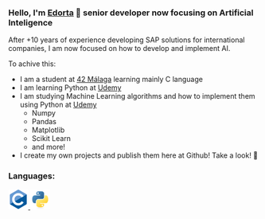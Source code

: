 
### Hello, I'm [Edorta](https://www.linkedin.com/in/edortagarcia/) 👋 senior developer now focusing on Artificial Inteligence

After +10 years of experience developing SAP solutions for international companies, I am now focused on how to develop and implement AI.

To achive this:
- I am a student at [42 Málaga](https://www.42malaga.com/) learning mainly C language
- I am learning Python at [Udemy](https://www.udemy.com/)
- I am studying Machine Learning algorithms and how to implement them using Python at [Udemy](https://www.udemy.com/)
  - Numpy
  - Pandas
  - Matplotlib
  - Scikit Learn
  - and more!
- I create my own projects and publish them here at Github! Take a look! 👀

<h3 align="left">Languages:</h3>
<p align="left"> <a href="https://www.cprogramming.com/" target="_blank" rel="noreferrer"> <img src="https://raw.githubusercontent.com/devicons/devicon/master/icons/c/c-original.svg" alt="c" width="40" height="40"/> </a> <a href="https://www.python.org" target="_blank" rel="noreferrer"> <img src="https://raw.githubusercontent.com/devicons/devicon/master/icons/python/python-original.svg" alt="python" width="40" height="40"/> </a> </p>
